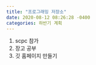 ```yaml
---
title: "프로그래밍 저장소"
date: 2020-08-12 08:26:28 -0400
categories: 하반기 계획
---
```

1. scpc 참가
2. 장고 공부
3. 깃 홈페이지 만들기
